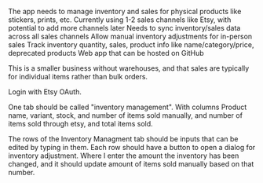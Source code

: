 The app needs to manage inventory and sales for physical products like stickers, prints, etc.
Currently using 1-2 sales channels like Etsy, with potential to add more channels later
Needs to sync inventory/sales data across all sales channels
Allow manual inventory adjustments for in-person sales
Track inventory quantity, sales, product info like name/category/price, deprecated products
Web app that can be hosted on GitHub

This is a smaller business without warehouses, and that sales are typically for individual items rather than bulk orders.

Login with Etsy OAuth.

One tab should be called "inventory management". With columns Product name, variant, stock, and number of items sold manually, and number of items sold through etsy, and total items sold.

The rows of the Inventory Managment tab should be inputs that can be edited by typing in them.
Each row should have a button to open a dialog for inventory adjustment. Where I enter the amount the inventory has been changed, and it should update amount of items sold manually based on that number.
